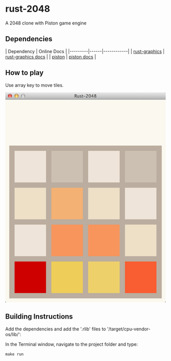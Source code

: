rust-2048
=========

A 2048 clone with Piston game engine

Dependencies
------------
| Dependency | Online Docs |
|---------|------|------------|
| [rust-graphics](https://github.com/PistonDevelopers/rust-graphics) | [rust-graphics docs](http://pistondevelopers.github.io/docs/rust-graphics/graphics/) |
| [piston](https://github.com/PistonDevelopers/piston) | [piston docs](http://bvssvni.github.io/docs/piston/piston/) |


How to play
-----------
Use array key to move tiles.

![alt tag](./rust-2048.png)

Building Instructions
---------------------

Add the dependencies and add the '.rlib' files to '/target/cpu-vendor-os/lib/':

In the Terminal window, navigate to the project folder and type:

```
make run
```

